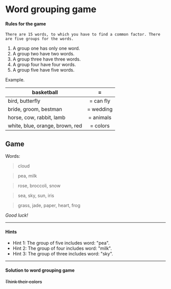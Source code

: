 # Word grouping game

#### Rules for the game
```
There are 15 words, to which you have to find a common factor. There are five groups for the words.
```
1. A group one has only one word.
2. A group two have two words.
3. A group three have three words.
4. A group four have four words.
5. A group five have five words.

Example.

| basketball       | =        |
| -----------------|:-------------:| 
| bird, butterfly  | = can fly| 
| bride, groom, bestman | = wedding| 
| horse, cow, rabbit, lamb | = animals| 
| white, blue, orange, brown, red | = colors| 



## Game
Words:
>cloud 

>pea, milk

>rose, broccoli, snow

>sea, sky, sun, iris

>grass, jade, paper, heart, frog

*Good luck!*

---
#### Hints
* Hint 1: The group of five includes word: "pea".
* Hint 2: The group of four includes word: "milk".
* Hint 3: The group of three includes word: "sky".
---

#### Solution to word grouping game
~~Think their colors~~